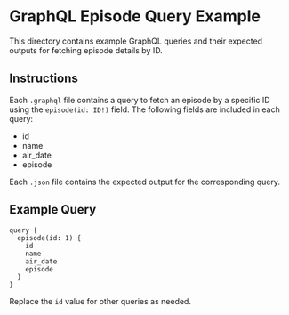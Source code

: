 
# GraphQL Episode Query Example

This directory contains example GraphQL queries and their expected outputs for fetching episode details by ID.

## Instructions

Each `.graphql` file contains a query to fetch an episode by a specific ID using the `episode(id: ID!)` field. The following fields are included in each query:
- id
- name
- air_date
- episode

Each `.json` file contains the expected output for the corresponding query.

## Example Query

```
query {
  episode(id: 1) {
    id
    name
    air_date
    episode
  }
}
```

Replace the `id` value for other queries as needed.

